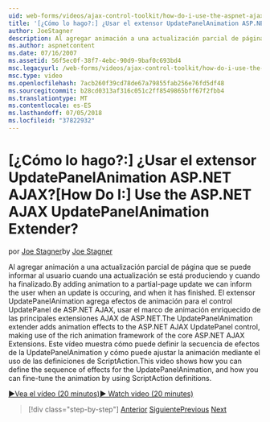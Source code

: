 ```yaml
---
uid: web-forms/videos/ajax-control-toolkit/how-do-i-use-the-aspnet-ajax-updatepanelanimation-extender
title: '[¿Cómo lo hago?:] ¿Usar el extensor UpdatePanelAnimation ASP.NET AJAX? | Microsoft Docs'
author: JoeStagner
description: Al agregar animación a una actualización parcial de página que se puede informar al usuario cuando una actualización se está produciendo y cuando ha finalizado. El extensor UpdatePanelAnimation un...
ms.author: aspnetcontent
ms.date: 07/16/2007
ms.assetid: 56f5ec0f-38f7-4ebc-90d9-9baf0c693bd4
msc.legacyurl: /web-forms/videos/ajax-control-toolkit/how-do-i-use-the-aspnet-ajax-updatepanelanimation-extender
msc.type: video
ms.openlocfilehash: 7acb260f39cd78de67a79855fab256e76fd5df48
ms.sourcegitcommit: b28cd0313af316c051c2ff8549865bff67f2fbb4
ms.translationtype: MT
ms.contentlocale: es-ES
ms.lasthandoff: 07/05/2018
ms.locfileid: "37822932"
---
```

<a name="how-do-i-use-the-aspnet-ajax-updatepanelanimation-extender"></a><span data-ttu-id="97ec1-105">[¿Cómo lo hago?:] ¿Usar el extensor UpdatePanelAnimation ASP.NET AJAX?</span><span class="sxs-lookup"><span data-stu-id="97ec1-105">[How Do I:] Use the ASP.NET AJAX UpdatePanelAnimation Extender?</span></span>
====================
<span data-ttu-id="97ec1-106">por [Joe Stagner](https://github.com/JoeStagner)</span><span class="sxs-lookup"><span data-stu-id="97ec1-106">by [Joe Stagner](https://github.com/JoeStagner)</span></span>

<span data-ttu-id="97ec1-107">Al agregar animación a una actualización parcial de página que se puede informar al usuario cuando una actualización se está produciendo y cuando ha finalizado.</span><span class="sxs-lookup"><span data-stu-id="97ec1-107">By adding animation to a partial-page update we can inform the user when an update is occuring, and when it has finished.</span></span> <span data-ttu-id="97ec1-108">El extensor UpdatePanelAnimation agrega efectos de animación para el control UpdatePanel de ASP.NET AJAX, usar el marco de animación enriquecido de las principales extensiones AJAX de ASP.NET.</span><span class="sxs-lookup"><span data-stu-id="97ec1-108">The UpdatePanelAnimation extender adds animation effects to the ASP.NET AJAX UpdatePanel control, making use of the rich animation framework of the core ASP.NET AJAX Extensions.</span></span> <span data-ttu-id="97ec1-109">Este vídeo muestra cómo puede definir la secuencia de efectos de la UpdatePanelAnimation y cómo puede ajustar la animación mediante el uso de las definiciones de ScriptAction.</span><span class="sxs-lookup"><span data-stu-id="97ec1-109">This video shows how you can define the sequence of effects for the UpdatePanelAnimation, and how you can fine-tune the animation by using ScriptAction definitions.</span></span>

[<span data-ttu-id="97ec1-110">&#9654;Vea el vídeo (20 minutos)</span><span class="sxs-lookup"><span data-stu-id="97ec1-110">&#9654; Watch video (20 minutes)</span></span>](https://channel9.msdn.com/Blogs/ASP-NET-Site-Videos/how-do-i-use-the-aspnet-ajax-updatepanelanimation-extender)

> [!div class="step-by-step"]
> <span data-ttu-id="97ec1-111">[Anterior](how-do-i-use-the-aspnet-ajax-slideshow-extender.md)
> [Siguiente](how-do-i-the-ajax-toolkit-reorder-control.md)</span><span class="sxs-lookup"><span data-stu-id="97ec1-111">[Previous](how-do-i-use-the-aspnet-ajax-slideshow-extender.md)
[Next](how-do-i-the-ajax-toolkit-reorder-control.md)</span></span>

